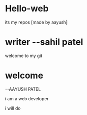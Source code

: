 # Hello-web
its my repos
[made by aayush]

# writer --sahil patel
 welcome to my git
 # welcome 
 --AAYUSH PATEL 
 <br>
 
   i am a web developer
    
    
i will do  